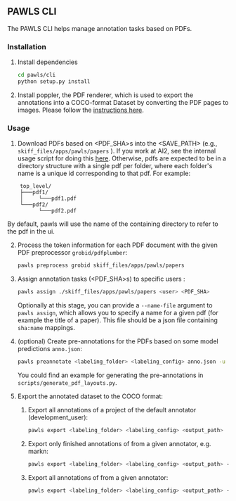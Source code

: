 ## PAWLS CLI

The PAWLS CLI helps manage annotation tasks based on PDFs.

### Installation

1. Install dependencies

    ```bash
    cd pawls/cli
    python setup.py install
    ```

2. Install poppler, the PDF renderer, which is used to export the annotations into a COCO-format Dataset by converting the PDF pages to images.
Please follow the [instructions here](https://github.com/Belval/pdf2image#windows). 

### Usage

1. Download PDFs based on <PDF_SHA>s into the <SAVE_PATH> (e.g., `skiff_files/apps/pawls/papers` ). If you work at AI2, see the internal usage script for doing this [here](../../scripts/ai2-internal). Otherwise, pdfs are expected to be in a directory structure with a single pdf per folder, where each folder's name is a unique id corresponding to that pdf. For example:
```
    top_level/
    ├───pdf1/
    │     └───pdf1.pdf
    └───pdf2/
          └───pdf2.pdf
```
By default, pawls will use the name of the containing directory to refer to the pdf in the ui.

2. Process the token information for each PDF document with the given PDF preprocessor `grobid/pdfplumber`:
    ```bash
    pawls preprocess grobid skiff_files/apps/pawls/papers
    ```
3. Assign annotation tasks (<PDF_SHA>s) to specific users <user>:
    ```bash
    pawls assign ./skiff_files/apps/pawls/papers <user> <PDF_SHA>
    ```
    Optionally at this stage, you can provide a `--name-file` argument to `pawls assign`,
    which allows you to specify a name for a given pdf (for example the title of a paper).
    This file should be a json file containing `sha:name` mappings.
4. (optional) Create pre-annotations for the PDFs based on some model predictions `anno.json`:
    ```bash
    pawls preannotate <labeling_folder> <labeling_config> anno.json -u <user>
    ```
    You could find an example for generating the pre-annotations in `scripts/generate_pdf_layouts.py`.
5. Export the annotated dataset to the COCO format:

    1. Export all annotations of a project of the default annotator (development_user):
        ```bash
        pawls export <labeling_folder> <labeling_config> <output_path>
        ```

    2. Export only finished annotations of from a given annotator, e.g. markn:
        ```bash
        pawls export <labeling_folder> <labeling_config> <output_path> -u markn
        ```

    3. Export all annotations of from a given annotator: 
        ```bash
        pawls export <labeling_folder> <labeling_config> <output_path> -u markn --all
        ```